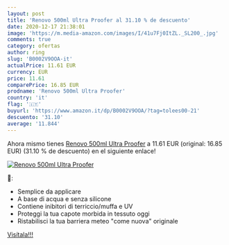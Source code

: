 ```yaml
---
layout: post
title: 'Renovo 500ml Ultra Proofer al 31.10 % de descuento'
date: 2020-12-17 21:38:01
image: 'https://m.media-amazon.com/images/I/41u7Fj0ItZL._SL200_.jpg'
comments: true
category: ofertas
author: ring
slug: 'B0002V9OOA-it'
actualPrice: 11.61 EUR
currency: EUR
price: 11.61
comparePrice: 16.85 EUR
prodname: 'Renovo 500ml Ultra Proofer'
country: 'it'
flag: '🇮🇹'
buyurl: 'https://www.amazon.it/dp/B0002V9OOA/?tag=tolees00-21'
descuento: '31.10'
average: '11.844'
---
```


Ahora mismo tienes [Renovo 500ml Ultra Proofer](https://www.amazon.it/dp/B0002V9OOA/?tag=tolees00-21) a 11.61 EUR (original: 16.85 EUR) (31.10 %  de descuento) en el siguiente enlace!

[![Renovo 500ml Ultra Proofer](https://m.media-amazon.com/images/I/41u7Fj0ItZL._SL200_.jpg)](https://www.amazon.it/dp/B0002V9OOA/?tag=tolees00-21)

🔎:

- Semplice da applicare
- A base di acqua e senza silicone
- Contiene inibitori di terriccio/muffa e UV
- Proteggi la tua capote morbida in tessuto oggi
- Ristabilisci la tua barriera meteo "come nuova" originale

[Visítala!!!](https://www.amazon.it/dp/B0002V9OOA/?tag=tolees00-21)
